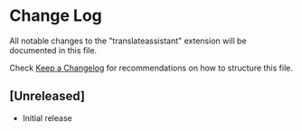# Change Log

All notable changes to the "translateassistant" extension will be documented in this file.

Check [Keep a Changelog](http://keepachangelog.com/) for recommendations on how to structure this file.

## [Unreleased]

- Initial release